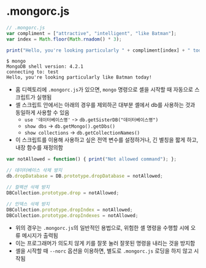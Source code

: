 # .mongorc.js

```js
// .mongorc.js
var compliment = ["attractive", "intelligent", "like Batman"];
var index = Math.floor(Math.rnadom() * 3);

print("Hello, you're looking particularly " + compliment[index] + " today!");
```

```
$ mongo
MongoDB shell version: 4.2.1
connecting to: test
Hello, you're looking particularly like Batman today!
```

* 홈 디렉토리에 `.mongorc.js`가 있으면, `mongo` 명령으로 셸을 시작할 때 자동으로 스크립트가 실행됨
* 셸 스크립트 안에서는 아래의 경우를 제외하곤 대부분 셸에서 db를 사용하는 것과 동일하게 사용할 수 있음
	* `use '데이터베이스명'` -> `db.getSisterDB("데이터베이스명")`
	*  `show dbs` -> `db.getMongo().getDbs()`
	* `show collections` -> `db.getCollectionNames()`
* 이 스크립트를 이용해 사용하고 싶은 전역 변수를 설정하거나, 긴 별칭을 짧게 하고, 내장 함수를 재정의함

```js
var notAllowed = function() { print("Not allowed command"); };

// 데이터베이스 삭제 방지
db.dropDatabase = DB.prototype.dropDatabase = notAllowed;

// 컬렉션 삭제 방지
DBCollection.prototype.drop = notAllowed;

// 인덱스 삭제 방지
DBCollection.prototype.dropIndex = notAllowed;
DBCollection.prototype.dropIndexes = notAllowed;
```

* 위의 경우는 `.mongorc.js`의 일반적인 용법으로, 위험한 셸 명령을 수행할 시에 오류 메시지가 출력됨
* 이는 프로그래머가 의도치 않게 키를 잘못 눌러 잘못된 명령을 내리는 것을 방지함
* 셸을 시작할 때 `--norc` 옵션을 이용하면, 별도로 `.mongorc.js` 로딩을 하지 않고 시작됨